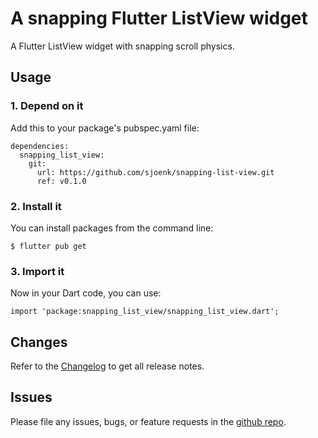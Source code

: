 # A snapping Flutter ListView widget

A Flutter ListView widget with snapping scroll physics.

## Usage

### 1. Depend on it
Add this to your package's pubspec.yaml file:
```
dependencies:
  snapping_list_view:
    git:
      url: https://github.com/sjoenk/snapping-list-view.git
      ref: v0.1.0
```

### 2. Install it
You can install packages from the command line:
```
$ flutter pub get
```

### 3. Import it
Now in your Dart code, you can use:
```
import 'package:snapping_list_view/snapping_list_view.dart';
```

## Changes

Refer to the [Changelog](https://github.com/sjoenk/snapping-list-view/blob/master/CHANGELOG.md) to get all release notes.

## Issues

Please file any issues, bugs, or feature requests in the [github
repo](https://github.com/sjoenk/snapping-list-view/issues/new).